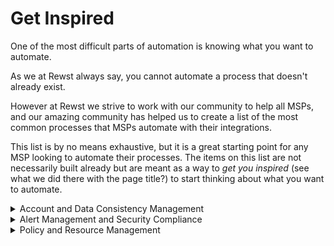 # Get Inspired

One of the most difficult parts of automation is knowing what you want to automate.

As we at Rewst always say, you cannot automate a process that doesn't already exist.

However at Rewst we strive to work with our community to help all MSPs, and our amazing community has helped us to create a list of the most common processes that MSPs automate with their integrations.

This list is by no means exhaustive, but it is a great starting point for any MSP looking to automate their processes. The items on this list are not necessarily built already but are meant as a way to _get you inspired_ (see what we did there with the page title?) to start thinking about what you want to automate.

<details>

<summary>Account and Data Consistency Management</summary>

* Ensure consistent and standardized data across platforms by automating the setup of customer accounts.
  * Automatically synchronize client names between Rewst and Sophos, eliminating the need for manual adjustments or TenantName overrides.
  * Streamline the initial stand-up of customer accounts, verifying data consistency and adherence to established standards.
  * Efficiently create customers, users, and other necessary entities within Sophos, ensuring a seamless onboarding process.

</details>

<details>

<summary>Alert Management and Security Compliance</summary>

* Build workflows to effectively handle alerts and ensure security compliance measures are in place.
  * Enable proactive alerting when tamper protection is disabled, ensuring prompt action and maintaining security standards.

</details>

<details>

<summary>Policy and Resource Management</summary>

* Streamline policy and resource management within Sophos, ensuring consistency and efficiency.
  * Create, read, update, delete, reset, and clone policies and their settings.
  * Manage endpoint groups and their members, including the ability to assign or unassign endpoints and servers.
  * Assign and update policies for specific user groups, endpoints, and endpoint groups efficiently.
  * Retrieve protection statuses per device, providing valuable insights into the security posture of individual assets.

</details>
